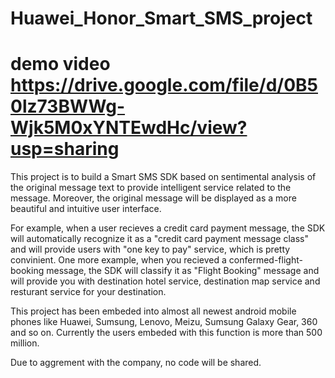 # Huawei_Honor_Smart_SMS_project

# demo video https://drive.google.com/file/d/0B50lz73BWWg-Wjk5M0xYNTEwdHc/view?usp=sharing
This project is to build a Smart SMS SDK based on sentimental analysis of the original message text
to provide intelligent service related to the message. Moreover, the original message will be displayed 
as a more beautiful and intuitive user interface.

For example, when a user recieves a credit card payment message, the SDK will automatically recognize it 
as a "credit card payment message class" and will provide users with "one key to pay" service, which is pretty convinient. 
One more example, when you recieved a confermed-flight-booking message, the SDK will classify it as "Flight Booking" message 
and will provide you with destination hotel service, destination map service and resturant service for your destination.

This project has been embeded into almost all newest android mobile phones like Huawei, Sumsung, Lenovo, Meizu, Sumsung Galaxy Gear, 360 and so on. Currently the users embeded with this function is more than 500 million.

Due to aggrement with the company, no code will be shared.

